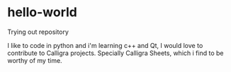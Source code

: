 # hello-world
Trying out repository

I like to code in python and i'm learning c++ and Qt, I would love to contribute to Calligra projects.
Specially Calligra Sheets, which i find to be worthy of my time.
